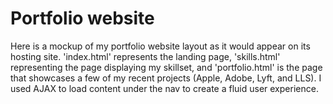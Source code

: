 # Portfolio website
Here is a mockup of my portfolio website layout as it would appear on its hosting site.
'index.html' represents the landing page, 'skills.html' representing the page displaying my skillset, 
and 'portfolio.html' is the page that showcases a few of my recent projects (Apple, Adobe, Lyft, and LLS). 
I used AJAX to load content under the nav to create a fluid user experience.

